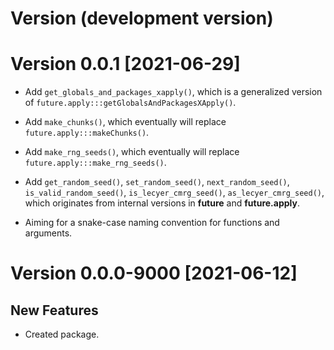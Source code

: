 # Version (development version)

# Version 0.0.1 [2021-06-29]

* Add `get_globals_and_packages_xapply()`, which is a generalized
  version of `future.apply:::getGlobalsAndPackagesXApply()`.

* Add `make_chunks()`, which eventually will replace
 `future.apply:::makeChunks()`.
 
* Add `make_rng_seeds()`, which eventually will replace 
 `future.apply:::make_rng_seeds()`.

* Add `get_random_seed()`, `set_random_seed()`, `next_random_seed()`,
  `is_valid_random_seed()`, `is_lecyer_cmrg_seed()`,
  `as_lecyer_cmrg_seed()`, which originates from internal versions in
  **future** and **future.apply**.

* Aiming for a snake-case naming convention for functions and arguments.


# Version 0.0.0-9000 [2021-06-12]

## New Features

 * Created package.
